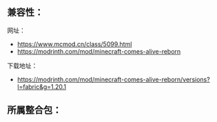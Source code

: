 兼容性：
- 

网址：
- https://www.mcmod.cn/class/5099.html
- https://modrinth.com/mod/minecraft-comes-alive-reborn

下载地址：
- https://modrinth.com/mod/minecraft-comes-alive-reborn/versions?l=fabric&g=1.20.1

所属整合包：
- 